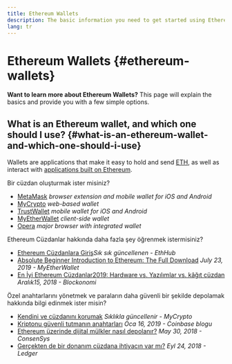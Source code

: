 ```yaml
---
title: Ethereum Wallets
description: The basic information you need to get started using Ethereum wallets.
lang: tr
---
```


# Ethereum Wallets {#ethereum-wallets}

<div class="featured">

**Want to learn more about Ethereum Wallets?** This page will explain the basics and provide you with a few simple options.

</div>

## What is an Ethereum wallet, and which one should I use? {#what-is-an-ethereum-wallet-and-which-one-should-i-use}

Wallets are applications that make it easy to hold and send [ETH](/tr/eth/), as well as interact with [applications built on Ethereum](/tr/dapps/).

Bir cüzdan oluşturmak ister misiniz?

- [MetaMask](https://metamask.io) _browser extension and mobile wallet for iOS and Android_
- [MyCrypto](https://mycrypto.com) _web-based wallet_
- [TrustWallet](https://trustwallet.com/) _mobile wallet for iOS and Android_
- [MyEtherWallet](https://www.myetherwallet.com/) _client-side wallet_
- [Opera](https://www.opera.com/crypto) _major browser with integrated wallet_

Ethereum Cüzdanlar hakkında daha fazla şey öğrenmek istermisiniz?

- [Ethereum Cüzdanlara Giriş](https://docs.ethhub.io/using-ethereum/wallets/intro-to-ethereum-wallets/)_Sık sık güncellenen - EthHub_
- [Absolute Beginner Introduction to Ethereum: The Full Download](https://www.mewtopia.com/absolute-beginners-guide/) _July 23, 2019 - MyEtherWallet_
- [En İyi Ethereum Cüzdanlar2019: Hardware vs. Yazılımlar vs. kâğıt cüzdan ](https://blockonomi.com/best-ethereum-wallets/) _Aralık15, 2018 - Blockonomi_

Özel anahtarlarını yönetmek ve paraların daha güvenli bir şekilde depolamak hakkında bilgi edinmek ister misin?

- [Kendini ve cüzdanını korumak](https://support.mycrypto.com/staying-safe/protecting-yourself-and-your-funds) _Sıklıkla güncellenir - MyCrypto_
- [Kriptonu güvenli tutmanın anahtarları](https://blog.coinbase.com/the-keys-to-keeping-your-crypto-safe-96d497cce6cf) _Oca 16, 2019 - Coinbase blogu_
- [Ethereum üzerinde dijital mülkler nasıl depolanır?](https://media.consensys.net/how-to-store-digital-assets-on-ethereum-a2bfdcf66bd0) _May 30, 2018 - ConsenSys_
- [Gerçekten de bir donanım cüzdana ihtiyacın var mı?](https://medium.com/ledger-on-security-and-blockchain/ledger-101-part-1-do-you-really-need-a-hardware-wallet-7f5abbadd945) _Eyl 24, 2018 - Ledger_
